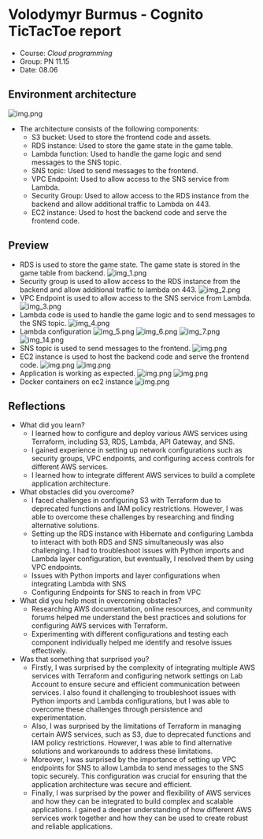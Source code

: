 # Volodymyr Burmus - Cognito TicTacToe report

- Course: *Cloud programming*
- Group: PN 11.15
- Date: 08.06

## Environment architecture
![img.png](imgs/img.png)
- The architecture consists of the following components:
  - S3 bucket: Used to store the frontend code and assets.
  - RDS instance: Used to store the game state in the game table.
  - Lambda function: Used to handle the game logic and send messages to the SNS topic.
  - SNS topic: Used to send messages to the frontend.
  - VPC Endpoint: Used to allow access to the SNS service from Lambda.
  - Security Group: Used to allow access to the RDS instance from the backend and allow additional traffic to Lambda on 443.
  - EC2 instance: Used to host the backend code and serve the frontend code.
## Preview
 - RDS is used to store the game state. The game state is stored in the game table from backend.
![img_1.png](imgs/img_1.png)
 - Security group is used to allow access to the RDS instance from the backend and allow additional traffic to lambda on 443.
![img_2.png](imgs/img_2.png)
 - VPC Endpoint is used to allow access to the SNS service from Lambda.
![img_3.png](imgs/img_3.png)
 - Lambda code is used to handle the game logic and to send messages to the SNS topic.
![img_4.png](imgs/img_4.png)
 - Lambda configuration
![img_5.png](imgs/img_5.png)
![img_6.png](imgs/img_6.png)
![img_7.png](imgs/img_7.png)
![img_14.png](imgs/img_14.png)
 - SNS topic is used to send messages to the frontend.
![img.png](imgs/img_8.png)
 - EC2 instance is used to host the backend code and serve the frontend code.
![img.png](imgs/img_9.png)
![img.png](imgs/img_10.png)
- Application is working as expected.
![img.png](imgs/img_11.png)
![img.png](imgs/img_12.png)
- Docker containers on ec2 instance
![img.png](imgs/img_13.png)
## Reflections

- What did you learn?
  -  I learned how to configure and deploy various AWS services using Terraform, including S3, RDS, Lambda, API Gateway, and SNS.
  - I gained experience in setting up network configurations such as security groups, VPC endpoints, and configuring access controls for 
     different AWS services.
  - I learned how to integrate different AWS services to build a complete application architecture.
- What obstacles did you overcome?
  - I faced challenges in configuring S3 with Terraform due to deprecated functions and IAM policy restrictions. However, I was able to overcome these challenges by researching and finding alternative solutions.
  - Setting up the RDS instance with Hibernate and configuring Lambda to interact with both RDS and SNS simultaneously was also challenging. I had to troubleshoot issues with Python imports and Lambda layer configuration, but eventually, I resolved them by using VPC endpoints.
  - Issues with Python imports and layer configurations when integrating Lambda with SNS
  - Configuring Endpoints for SNS to reach in from VPC
- What did you help most in overcoming obstacles?
    - Researching AWS documentation, online resources, and community forums helped me understand the best practices and solutions for 
      configuring AWS services with Terraform.
    - Experimenting with different configurations and testing each component individually helped me identify and resolve issues effectively.
- Was that something that surprised you?
  - Firstly, I was surprised by the complexity of integrating multiple AWS services with Terraform and configuring network settings on Lab 
Account to ensure secure and efficient communication between services. I also found it challenging to troubleshoot issues with Python 
imports and Lambda configurations, but I was able to overcome these challenges through persistence and experimentation.
  - Also, I was surprised by the limitations of Terraform in managing certain AWS services, such as S3, due to deprecated functions and IAM 
    policy restrictions. However, I was able to find alternative solutions and workarounds to address these limitations.
  - Moreover, I was surprised by the importance of setting up VPC endpoints for SNS to allow Lambda to send messages to the SNS topic 
    securely. This configuration was crucial for ensuring that the application architecture was secure and efficient.
  - Finally, I was surprised by the power and flexibility of AWS services and how they can be integrated to build complex and scalable 
    applications. I gained a deeper understanding of how different AWS services work together and how they can be used to create robust and reliable applications.